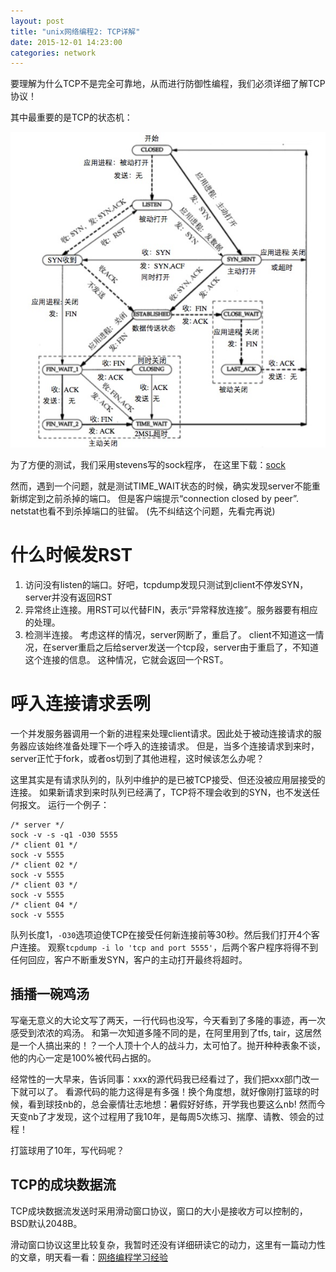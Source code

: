 ```yaml
---
layout: post
title: "unix网络编程2: TCP详解"
date: 2015-12-01 14:23:00
categories: network
---
```


要理解为什么TCP不是完全可靠地，从而进行防御性编程，我们必须详细了解TCP协议！

其中最重要的是TCP的状态机：

![tcp fsm](/assets/images/tcp_fsm.jpg)

为了方便的测试，我们采用stevens写的sock程序，
在这里下载：[sock](http://www.icir.org/christian/sock.html)

然而，遇到一个问题，就是测试TIME_WAIT状态的时候，确实发现server不能重新绑定到之前杀掉的端口。
但是客户端提示“connection closed by peer”. 
netstat也看不到杀掉端口的驻留。
(先不纠结这个问题，先看完再说)

# 什么时候发RST

1. 访问没有listen的端口。好吧，tcpdump发现只测试到client不停发SYN，server并没有返回RST
2. 异常终止连接。用RST可以代替FIN，表示“异常释放连接”。服务器要有相应的处理。
3. 检测半连接。
考虑这样的情况，server网断了，重启了。
client不知道这一情况，在server重启之后给server发送一个tcp段，server由于重启了，不知道这个连接的信息。
这种情况，它就会返回一个RST。

# 呼入连接请求丢咧

一个并发服务器调用一个新的进程来处理client请求。因此处于被动连接请求的服务器应该始终准备处理下一个呼入的连接请求。
但是，当多个连接请求到来时，server正忙于fork，或者os切到了其他进程，这时候该怎么办呢？

这里其实是有请求队列的，队列中维护的是已被TCP接受、但还没被应用层接受的连接。
如果新请求到来时队列已经满了，TCP将不理会收到的SYN，也不发送任何报文。
运行一个例子：

```
/* server */
sock -v -s -q1 -O30 5555
/* client 01 */
sock -v 5555
/* client 02 */
sock -v 5555
/* client 03 */
sock -v 5555
/* client 04 */
sock -v 5555
```

队列长度1，`-O30`选项迫使TCP在接受任何新连接前等30秒。然后我们打开4个客户连接。
观察`tcpdump -i lo 'tcp and port 5555'`，后两个客户程序将得不到任何回应，客户不断重发SYN，客户的主动打开最终将超时。

## 插播一碗鸡汤

写毫无意义的大论文写了两天，一行代码也没写，今天看到了多隆的事迹，再一次感受到浓浓的鸡汤。
和第一次知道多隆不同的是，在阿里用到了tfs, tair，这居然是一个人搞出来的！？一个人顶十个人的战斗力，太可怕了。抛开种种表象不谈，他的内心一定是100%被代码占据的。

经常性的一大早来，告诉同事：xxx的源代码我已经看过了，我们把xxx部门改一下就可以了。
看源代码的能力这得是有多强！换个角度想，就好像刚打篮球的时候，看到球技nb的，总会豪情壮志地想：暑假好好练，开学我也要这么nb! 
然而今天变nb了才发现，这个过程用了我10年，是每周5次练习、揣摩、请教、领会的过程！

打篮球用了10年，写代码呢？

## TCP的成块数据流

TCP成块数据流发送时采用滑动窗口协议，窗口的大小是接收方可以控制的，BSD默认2048B。

滑动窗口协议这里比较复杂，我暂时还没有详细研读它的动力，这里有一篇动力性的文章，明天看一看：[网络编程学习经验](https://cloud.github.com/downloads/chenshuo/documents/LearningNetworkProgramming.pdf)
